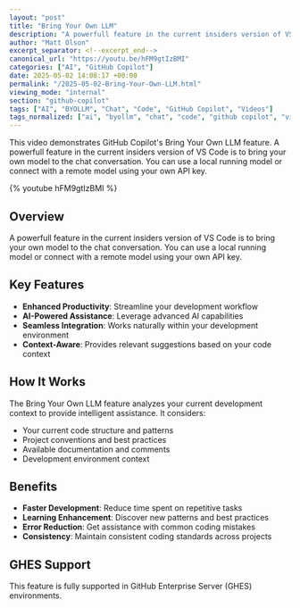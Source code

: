 ```yaml
---
layout: "post"
title: "Bring Your Own LLM"
description: "A powerfull feature in the current insiders version of VS Code is to bring your own model to the chat conversation. You can use a local running model or connect with a remote model using your own API key."
author: "Matt Olson"
excerpt_separator: <!--excerpt_end-->
canonical_url: "https://youtu.be/hFM9gtIzBMI"
categories: ["AI", "GitHub Copilot"]
date: 2025-05-02 14:08:17 +00:00
permalink: "/2025-05-02-Bring-Your-Own-LLM.html"
viewing_mode: "internal"
section: "github-copilot"
tags: ["AI", "BYOLLM", "Chat", "Code", "GitHub Copilot", "Videos"]
tags_normalized: ["ai", "byollm", "chat", "code", "github copilot", "videos"]
---
```


This video demonstrates GitHub Copilot's Bring Your Own LLM feature. A powerfull feature in the current insiders version of VS Code is to bring your own model to the chat conversation. You can use a local running model or connect with a remote model using your own API key.<!--excerpt_end-->

{% youtube hFM9gtIzBMI %}

## Overview

A powerfull feature in the current insiders version of VS Code is to bring your own model to the chat conversation. You can use a local running model or connect with a remote model using your own API key.

## Key Features

- **Enhanced Productivity**: Streamline your development workflow
- **AI-Powered Assistance**: Leverage advanced AI capabilities
- **Seamless Integration**: Works naturally within your development environment
- **Context-Aware**: Provides relevant suggestions based on your code context

## How It Works

The Bring Your Own LLM feature analyzes your current development context to provide intelligent assistance. It considers:

- Your current code structure and patterns
- Project conventions and best practices
- Available documentation and comments
- Development environment context

## Benefits

- **Faster Development**: Reduce time spent on repetitive tasks
- **Learning Enhancement**: Discover new patterns and best practices
- **Error Reduction**: Get assistance with common coding mistakes
- **Consistency**: Maintain consistent coding standards across projects

## GHES Support

This feature is fully supported in GitHub Enterprise Server (GHES) environments.
